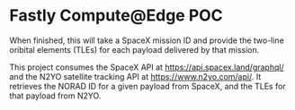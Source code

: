 # Fastly Compute@Edge POC

When finished, this will take a SpaceX mission ID and provide the two-line oribital elements (TLEs) for each payload delivered by that mission.

This project consumes the SpaceX API at https://api.spacex.land/graphql/ and the N2YO satellite tracking API at https://www.n2yo.com/api/. It retrieves the NORAD ID for a given payload from SpaceX, and the TLEs for that payload from N2YO.
